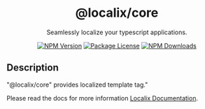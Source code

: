 <h1 align="center">@localix/core</h1>

<p align="center">Seamlessly localize your typescript applications. <p align="center">
<a href="https://www.npmjs.com/~localix" target="_blank"><img src="https://img.shields.io/npm/v/@localix/core.svg" alt="NPM Version" /></a>
<a href="https://www.npmjs.com/~localix" target="_blank"><img src="https://img.shields.io/npm/l/@localix/core.svg" alt="Package License" /></a>
<a href="https://www.npmjs.com/~localix" target="_blank"><img src="https://img.shields.io/npm/dm/@localix/core.svg" alt="NPM Downloads" /></a>
</p>

## Description

"@localix/core" provides localized template tag."

Please read the docs for more information [Localix Documentation](https://localix.gitbook.io/documentation).
